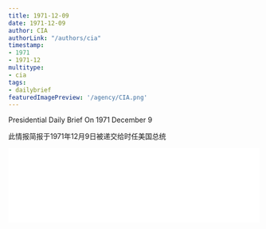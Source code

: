 ```yaml
---
title: 1971-12-09
date: 1971-12-09
author: CIA 
authorLink: "/authors/cia"
timestamp: 
- 1971
- 1971-12
multitype: 
- cia
tags: 
- dailybrief
featuredImagePreview: '/agency/CIA.png'
---
```



Presidential Daily Brief On 1971 December 9

此情报简报于1971年12月9日被递交给时任美国总统

<!--more-->





<div id="over" style="width:100%; overflow:hidden"> <iframe id="sFrame" name="sFrame" frameborder="no" border="0"  allowfullscreen marginwidth="0" scrolling="no" src = " /CIA/1971-12-09.html "  style = " position:absulute; width: 806px; top: 300;" > </iframe> </div>
